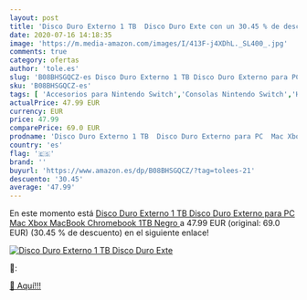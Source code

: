 ```yaml
---
layout: post
title: 'Disco Duro Externo 1 TB  Disco Duro Exte con un 30.45 % de descuento'
date: 2020-07-16 14:18:35
image: 'https://m.media-amazon.com/images/I/413F-j4XDhL._SL400_.jpg'
comments: true
category: ofertas
author: 'tole.es'
slug: 'B08BHSGQCZ-es Disco Duro Externo 1 TB Disco Duro Externo para PC Mac...'
sku: 'B08BHSGQCZ-es'
tags: [ 'Accesorios para Nintendo Switch','Consolas Nintendo Switch','Hardware y juegos para Nintendo Switch','Juegos para Nintendo Switch','Mandos para Nintendo Switch','Videojuegos','xbox', ]
actualPrice: 47.99 EUR
currency: EUR
price: 47.99
comparePrice: 69.0 EUR
prodname: 'Disco Duro Externo 1 TB  Disco Duro Externo para PC  Mac Xbox  MacBook  Chromebook  1TB Negro '
country: 'es'
flag: '🇪🇸'
brand: ''
buyurl: 'https://www.amazon.es/dp/B08BHSGQCZ/?tag=tolees-21'
descuento: '30.45'
average: '47.99'
---
```


En este momento está [Disco Duro Externo 1 TB  Disco Duro Externo para PC  Mac Xbox  MacBook  Chromebook  1TB Negro ](https://www.amazon.es/dp/B08BHSGQCZ/?tag=tolees-21) a 47.99 EUR (original: 69.0 EUR) (30.45 %  de descuento) en el siguiente enlace!

[![Disco Duro Externo 1 TB  Disco Duro Exte](https://m.media-amazon.com/images/I/413F-j4XDhL._SL400_.jpg)](https://www.amazon.es/dp/B08BHSGQCZ/?tag=tolees-21)

🔎:


[🛒 Aquí!!!](https://www.amazon.es/dp/B08BHSGQCZ/?tag=tolees-21)
